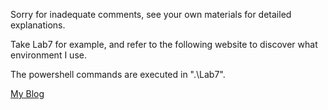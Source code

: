 Sorry for inadequate comments, see your own materials for detailed explanations.

Take Lab7 for example, and refer to the following website to discover what environment I use.

The powershell commands are executed in ".\Lab7".

[My Blog](https://www.cnblogs.com/zsj6315/p/18806469/verilog_light_compile_simulation_synthesis_implementation_program)
